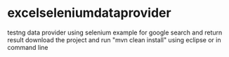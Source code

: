 # excelseleniumdataprovider
testng data provider using selenium example for google search and return result 
download the project and run 
"mvn clean install" 
using eclipse or in command line 
